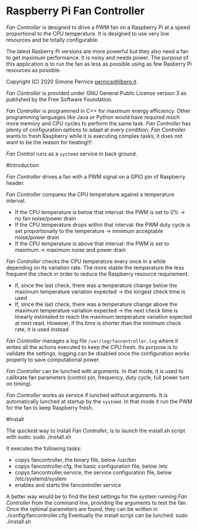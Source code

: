 # Raspberry Pi Fan Controller

*Fan Controller* is designed to drive a PWM fan on a Raspberry Pi at a speed proportional to the CPU temperature. It is designed to use very low resources and be totally configurable.

The latest Rasberry Pi versions are more powerful but they also need a fan to get maximum performance. It is noisy and needs power. The purpose of this application is to run the fan as less as possible using as few Rasberry Pi resources as possible.

Copyright (C) 2020 Simone Pernice <pernice@libero.it>. 

*Fan Controller* is provided under GNU General Public License version 3 as published by the Free Software Foundation.

*Fan Controller* is programmed in C++ for maximum energy efficiency. Other programming languages like Java or Python would have required much more memory and CPU cycles to perform the same task. 
*Fan Controller* has plenty of configuration options to adapt at every condition. 
*Fan Controller* wants to fresh Raspberry while it is executing complex tasks, it does not want to be the reason for heating!!!

*Fan Control* runs as a `systemd` service  in back ground. 

#Introduction

*Fan Controller* drives a fan with a PWM signal on a GPIO pin of Raspberry header. 

*Fan Controller* compares the CPU temperature against a temperature interval. 

* If the CPU temperature is below that interval: the PWM is set to 0% -> no fan noise/power drain
* If the CPU temperature drops within that interval: the PWM duty cycle is set proportionally to the temperature -> minimum acceptable noise/power drain
* If the CPU temperature is above that interval: the PWM is set to maximum -> maximum noise and power drain

*Fan Controller* checks the CPU temperature every once in a while depending on its variation rate. The more stable the temperature the less frequent the check in order to reduce the Raspberry resource requirement. 

* If, since the last check, there was a temperature change below the maximum temperature variation expected -> the longest check time is used
* If, since the last check, there was a temperature change above the maximum temperature variation expected -> the next check time is linearly estimated to reach the maximum temperature variation expected at next read. However, if ths time is shorter than the minimum check rate, it is used instead

*Fan Controller* manages a log file `/var/log/fancontroller.log` where it writes all the actions executed to keep the CPU fresh. Its purpose is to validate the settings, logging can be disabled once the configuration works properly to save computational power.

*Fan Controller* can be lunched with arguments. In that mode, it is used to calibrate fan parameters (control pin, frequency, duty cycle, full power turn on timing). 

*Fan Controller* works as service if lunched without arguments. It is automatically lunched at startup by the `systemd`. In that mode it run the PWM for the fan to keep Raspberry fresh. 

#Install

The quickest way to install *Fan Controller*, is to launch the install.sh script with sudo: sudo ./install.sh

It executes the following tasks:

* copys fancontroller, the binary file, below /usr/bin
* copys fancontroller.cfg, the basic configuration file, below /etc
* copys fancontroller.service, the service configuration file, below /etc/systemd/system
* enables and starts the fancontroller service
	
A better way would be to find the best settings for the system running *Fan Controller* from the command line, providing the arguments to test the fan.
Once the optimal parameters are found, they can be written in ./config/fancontroller.cfg
Eventually the install script can be lunched: sudo ./install.sh

